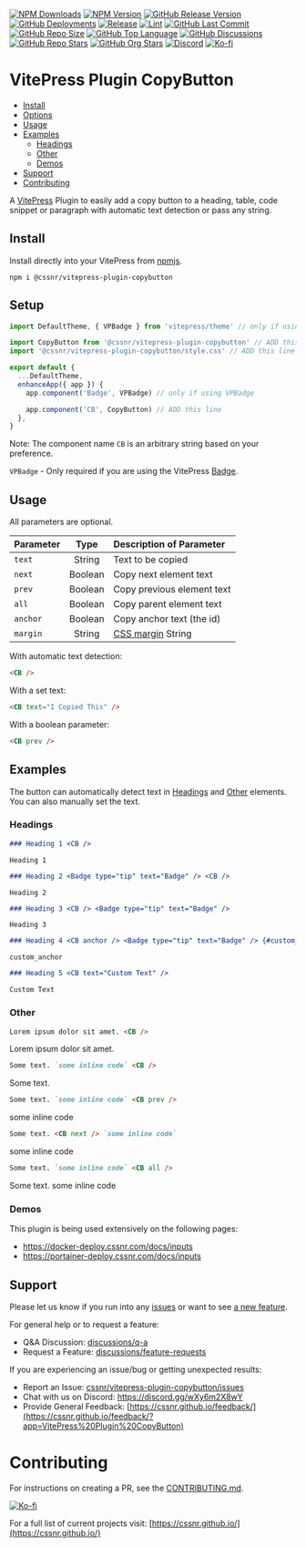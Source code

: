 [![NPM Downloads](https://img.shields.io/npm/dw/%40cssnr%2Fvitepress-plugin-copybutton?logo=npm)](https://www.npmjs.com/package/@cssnr/vitepress-plugin-copybutton)
[![NPM Version](https://img.shields.io/npm/v/%40cssnr%2Fvitepress-plugin-copybutton?logo=npm)](https://www.npmjs.com/package/@cssnr/vitepress-plugin-copybutton)
[![GitHub Release Version](https://img.shields.io/github/v/release/cssnr/vitepress-plugin-copybutton?logo=github)](https://github.com/cssnr/vitepress-plugin-copybutton/releases/latest)
[![GitHub Deployments](https://img.shields.io/github/deployments/cssnr/vitepress-plugin-copybutton/npm?logo=npm&label=deploy)](https://github.com/cssnr/vitepress-plugin-copybutton/deployments)
[![Release](https://img.shields.io/github/actions/workflow/status/cssnr/vitepress-plugin-copybutton/release.yaml?logo=cachet&label=release)](https://github.com/cssnr/vitepress-plugin-copybutton/actions/workflows/release.yaml)
[![Lint](https://img.shields.io/github/actions/workflow/status/cssnr/vitepress-plugin-copybutton/lint.yaml?logo=cachet&label=lint)](https://github.com/cssnr/vitepress-plugin-copybutton/actions/workflows/lint.yaml)
[![GitHub Last Commit](https://img.shields.io/github/last-commit/cssnr/vitepress-plugin-copybutton?logo=github)](https://github.com/cssnr/vitepress-plugin-copybutton/pulse)
[![GitHub Repo Size](https://img.shields.io/github/repo-size/cssnr/vitepress-plugin-copybutton?logo=bookstack&logoColor=white&label=repo%20size)](https://github.com/cssnr/vitepress-plugin-copybutton?tab=readme-ov-file#readme)
[![GitHub Top Language](https://img.shields.io/github/languages/top/cssnr/vitepress-plugin-copybutton?logo=htmx&logoColor=white)](https://github.com/cssnr/vitepress-plugin-copybutton?tab=readme-ov-file#readme)
[![GitHub Discussions](https://img.shields.io/github/discussions/cssnr/vitepress-plugin-copybutton?logo=github)](https://github.com/cssnr/vitepress-plugin-copybutton/discussions)
[![GitHub Repo Stars](https://img.shields.io/github/stars/cssnr/vitepress-plugin-copybutton?style=flat&logo=github)](https://github.com/cssnr/vitepress-plugin-copybutton/stargazers)
[![GitHub Org Stars](https://img.shields.io/github/stars/cssnr?style=flat&logo=github&label=org%20stars)](https://cssnr.github.io/)
[![Discord](https://img.shields.io/discord/899171661457293343?logo=discord&logoColor=white&label=discord&color=7289da)](https://discord.gg/wXy6m2X8wY)
[![Ko-fi](https://img.shields.io/badge/Ko--fi-72a5f2?logo=kofi&label=support)](https://ko-fi.com/cssnr)

# VitePress Plugin CopyButton

- [Install](#Install)
- [Options](#Setup)
- [Usage](#Usage)
- [Examples](#Examples)
  - [Headings](#Headings)
  - [Other](#Other)
  - [Demos](#Demos)
- [Support](#Support)
- [Contributing](#Contributing)

A [VitePress](https://vitepress.dev/) Plugin to easily add a copy button to a heading, table, code snippet or paragraph with automatic text detection or pass any string.

## Install

Install directly into your VitePress from [npmjs](https://www.npmjs.com/package/@cssnr/vitepress-plugin-copybutton).

```shell
npm i @cssnr/vitepress-plugin-copybutton
```

## Setup

```javascript
import DefaultTheme, { VPBadge } from 'vitepress/theme' // only if using VPBadge

import CopyButton from '@cssnr/vitepress-plugin-copybutton' // ADD this line
import '@cssnr/vitepress-plugin-copybutton/style.css' // ADD this line

export default {
  ...DefaultTheme,
  enhanceApp({ app }) {
    app.component('Badge', VPBadge) // only if using VPBadge

    app.component('CB', CopyButton) // ADD this line
  },
}
```

Note: The component name `CB` is an arbitrary string based on your preference.

`VPBadge` - Only required if you are using the VitePress [Badge](https://vitepress.dev/reference/default-theme-badge#badge).

## Usage

All parameters are optional.

| Parameter |  Type   | Description&nbsp;of&nbsp;Parameter                                           |
| :-------- | :-----: | :--------------------------------------------------------------------------- |
| `text`    | String  | Text to be copied                                                            |
| `next`    | Boolean | Copy next element text                                                       |
| `prev`    | Boolean | Copy previous element text                                                   |
| `all`     | Boolean | Copy parent element text                                                     |
| `anchor`  | Boolean | Copy anchor text (the id)                                                    |
| `margin`  | String  | [CSS margin](https://developer.mozilla.org/en-US/docs/Web/CSS/margin) String |

With automatic text detection:

```markdown
<CB />
```

With a set text:

```markdown
<CB text="I Copied This" />
```

With a boolean parameter:

```markdown
<CB prev />
```

## Examples

The button can automatically detect text in [Headings](#headings) and [Other](#other) elements.
You can also manually set the text.

### Headings

```markdown
### Heading 1 <CB />
```

`Heading 1`

```markdown
### Heading 2 <Badge type="tip" text="Badge" /> <CB />
```

`Heading 2`

```markdown
### Heading 3 <CB /> <Badge type="tip" text="Badge" />
```

`Heading 3`

```markdown
### Heading 4 <CB anchor /> <Badge type="tip" text="Badge" /> {#custom_anchor}
```

`custom_anchor`

```markdown
### Heading 5 <CB text="Custom Text" />
```

`Custom Text`

### Other

```markdown
Lorem ipsum dolor sit amet. <CB />
```

Lorem ipsum dolor sit amet.

```markdown
Some text. `some inline code` <CB />
```

Some text.

```markdown
Some text. `some inline code` <CB prev />
```

some inline code

```markdown
Some text. <CB next /> `some inline code`
```

some inline code

```markdown
Some text. `some inline code` <CB all />
```

Some text. some inline code

### Demos

This plugin is being used extensively on the following pages:

- https://docker-deploy.cssnr.com/docs/inputs
- https://portainer-deploy.cssnr.com/docs/inputs

## Support

Please let us know if you run into any [issues](https://github.com/cssnr/vitepress-plugin-copybutton/issues)
or want to see [a new feature](https://github.com/cssnr/vitepress-plugin-copybutton/discussions/categories/feature-requests).

For general help or to request a feature:

- Q&A Discussion: [discussions/q-a](https://github.com/cssnr/vitepress-plugin-copybutton/discussions/categories/q-a)
- Request a Feature: [discussions/feature-requests](https://github.com/cssnr/vitepress-plugin-copybutton/discussions/categories/feature-requests)

If you are experiencing an issue/bug or getting unexpected results:

- Report an Issue: [cssnr/vitepress-plugin-copybutton/issues](https://github.com/cssnr/vitepress-plugin-copybutton/issues)
- Chat with us on Discord: https://discord.gg/wXy6m2X8wY
- Provide General Feedback: [https://cssnr.github.io/feedback/](https://cssnr.github.io/feedback/?app=VitePress%20Plugin%20CopyButton)

# Contributing

For instructions on creating a PR, see the [CONTRIBUTING.md](#contributing-ov-file).

[![Ko-fi](https://ko-fi.com/img/githubbutton_sm.svg)](https://ko-fi.com/cssnr)

For a full list of current projects visit: [https://cssnr.github.io/](https://cssnr.github.io/)
